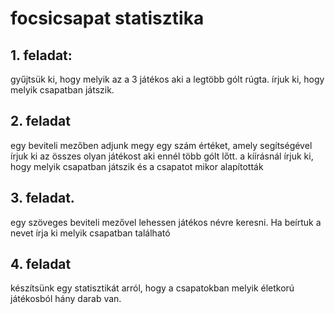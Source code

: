 # focsicsapat statisztika

## 1. feladat: 
gyűjtsük ki, hogy melyik az a 3 játékos aki a legtöbb gólt rúgta.
írjuk ki, hogy melyik csapatban játszik.

## 2. feladat
egy beviteli mezőben adjunk megy egy szám értéket, amely segítségével írjuk ki az összes olyan játékost aki ennél több gólt lőtt.
a kíírásnál írjuk ki, hogy melyik csapatban játszik és a csapatot mikor alapították

## 3. feladat.
egy szöveges beviteli mezővel lehessen játékos névre keresni. Ha beírtuk a nevet írja ki melyik csapatban található


## 4. feladat
készítsünk egy statisztikát arról, hogy a csapatokban melyik életkorú játékosból hány darab van.


